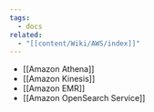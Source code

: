 ```yaml
---
tags:
  - docs
related:
  - "[[content/Wiki/AWS/index]]"
---
```

- [[Amazon Athena]]
- [[Amazon Kinesis]]
- [[Amazon EMR]]
- [[Amazon OpenSearch Service]]
